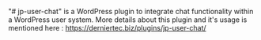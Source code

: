 "# jp-user-chat" is a WordPress plugin to integrate chat functionality within a WordPress user system. More details about this plugin and it's usage is mentioned here : https://derniertec.biz/plugins/jp-user-chat/

